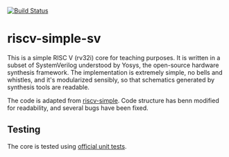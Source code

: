 [![Build Status](https://travis-ci.com/tilk/riscv-simple-sv.svg?branch=master)](https://travis-ci.com/tilk/riscv-simple-sv)

# riscv-simple-sv

This is a simple RISC V (rv32i) core for teaching purposes. It is written in a subset of SystemVerilog understood by Yosys, the open-source hardware synthesis framework. The implementation is extremely simple, no bells and whistles, and it's modularized sensibly, so that schematics generated by synthesis tools are readable.

The code is adapted from [riscv-simple](https://github.com/arthurbeggs/riscv-simple). Code structure has benn modified for readability, and several bugs have been fixed.

## Testing 

The core is tested using [official unit tests](https://github.com/riscv/riscv-tests).
